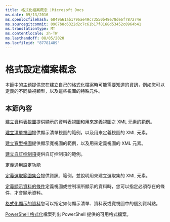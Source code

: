 ```yaml
---
title: 格式化檔案概念 |Microsoft Docs
ms.date: 09/13/2016
ms.openlocfilehash: 6849a61ab1796ae49c73550b48e78de6f787274e
ms.sourcegitcommit: 0907b8c6322d2c7c61b17f8168d53452c8964b41
ms.translationtype: MT
ms.contentlocale: zh-TW
ms.lasthandoff: 08/05/2020
ms.locfileid: "87781489"
---
```

# <a name="formatting-file-concepts"></a>格式設定檔案概念

本節中的主題提供您在建立自己的格式化檔案時可能需要知道的資訊，例如您可以定義的不同檢視類型，以及這些視圖的特殊元件。

## <a name="in-this-section"></a>本節內容

[建立資料表視圖](./creating-a-table-view.md)提供顯示的資料表視圖和用來定義視圖之 XML 元素的範例。

[建立清單視圖](./creating-a-list-view.md)提供顯示清單視圖的範例，以及用來定義視圖的 XML 元素。

[建立寬型視圖](./creating-a-wide-view.md)提供顯示寬視圖的範例，以及用來定義視圖的 XML 元素。

[建立自訂控制項](./creating-custom-controls.md)提供自訂控制項的範例。

[定義通用設定功能](./defining-common-configuration-features.md)

[定義選取範圍集合](./defining-selection-sets.md)提供資訊、範例，並說明用來建立選取集的 XML 元素。

[定義顯示資料的條件](./defining-conditions-for-displaying-data.md)定義視圖或控制項所顯示的資料時，您可以指定必須存在的條件，才會顯示資料。

[格式化顯示的資料](./formatting-displayed-data.md)您可以指定如何顯示清單、資料表或寬視圖中的個別資料點。

[PowerShell 格式化](./powershell-formatting-files.md)檔案列出 PowerShell 提供的可用格式檔案。
